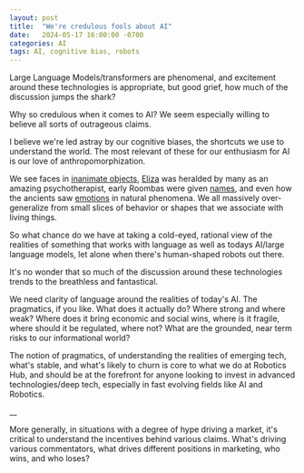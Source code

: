 ```yaml
---
layout: post
title:  "We're credulous fools about AI"
date:   2024-05-17 16:00:00 -0700
categories: AI
tags: AI, cognitive bias, robots
---
```


Large Language Models/transformers are phenomenal, and excitement around these technologies is appropriate, but good grief, how much of the discussion jumps the shark? 

Why so credulous when it comes to AI? We seem especially willing to believe all sorts of outrageous claims. 

I believe we're led astray by our cognitive biases, the shortcuts we use to understand the world. The most relevant of these for our enthusiasm for AI is our love of anthropomorphization.

We see faces in [inanimate objects](https://lnkd.in/gjEe_USG),  [Eliza](https://lnkd.in/gpBy_EPA) was heralded by many as an amazing psychotherapist, early Roombas were given [names](https://lnkd.in/g3Nv5BMU), and even how the ancients saw [emotions](https://lnkd.in/g8mxSdNu) in natural phenomena. We all massively over-generalize from small slices of behavior or shapes that we associate with living things.

So what chance do we have at taking a cold-eyed, rational view of the realities of something that works with language as well as todays AI/large language models, let alone when there's human-shaped robots out there.

It's no wonder that so much of the discussion around these technologies trends to the breathless and fantastical.

We need clarity of language around the realities of today's AI. The pragmatics, if you like. What does it actually do? Where strong and where weak? Where does it bring economic and social wins, where is it fragile, where should it be regulated, where not? What are the grounded, near term risks to our informational world?

The notion of pragmatics, of understanding the realities of emerging tech, what's stable, and what's likely to churn is core to what we do at Robotics Hub, and should be at the forefront for anyone looking to invest in advanced technologies/deep tech, especially in fast evolving fields like AI and Robotics.

__

More generally, in situations with a degree of hype driving a market, it's critical to understand the incentives behind various claims. What's driving various commentators, what drives different positions in marketing, who wins, and who loses?

